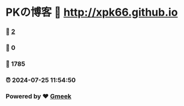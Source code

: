 # PKの博客 :link: http://xpk66.github.io 
### :page_facing_up: [2](http://xpk66.github.io/tag.html) 
### :speech_balloon: 0 
### :hibiscus: 1785 
### :alarm_clock: 2024-07-25 11:54:50 
### Powered by :heart: [Gmeek](https://github.com/Meekdai/Gmeek)
